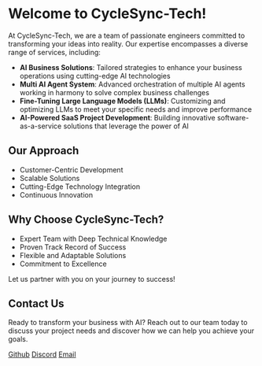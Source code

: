 # Welcome to CycleSync-Tech!

At CycleSync-Tech, we are a team of passionate engineers committed to transforming your ideas into reality. Our expertise encompasses a diverse range of services, including:

- **AI Business Solutions**: Tailored strategies to enhance your business operations using cutting-edge AI technologies
- **Multi AI Agent System**: Advanced orchestration of multiple AI agents working in harmony to solve complex business challenges
- **Fine-Tuning Large Language Models (LLMs)**: Customizing and optimizing LLMs to meet your specific needs and improve performance
- **AI-Powered SaaS Project Development**: Building innovative software-as-a-service solutions that leverage the power of AI

## Our Approach

- Customer-Centric Development
- Scalable Solutions
- Cutting-Edge Technology Integration
- Continuous Innovation

## Why Choose CycleSync-Tech?

- Expert Team with Deep Technical Knowledge
- Proven Track Record of Success
- Flexible and Adaptable Solutions
- Commitment to Excellence

Let us partner with you on your journey to success!

## Contact Us

Ready to transform your business with AI? Reach out to our team today to discuss your project needs and discover how we can help you achieve your goals.

[Github](https://github.com/bigdata5911)
[Discord](https://discord.gg/TawJX4ue)
[Email](mailto:worker.opentext@gmail.com)
